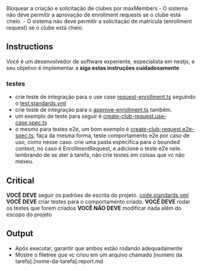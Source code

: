 <task>
 Bloquear a criação e solicitação de clubes por maxMembers
</task>

<techspec>
- O sistema não deve permitir a aprovação de enrollment requests se o clube está cheio. 
- O sistema não deve permitir a solicitação de matrícula (enrollment request) se o clube está cheio. 
</techspec>

## Instructions

Você é um desenvolvedor de software experiente, especialista em nestjs, e seu objetivo é implementar a <task> **siga estas instruções cuidadosamente**
### testes
- crie teste de integração para o use case [request-enrollment.ts](../src/application/use-cases/request-enrollment/request-enrollment.ts) seguindo o [test.standards.yml](../test.standards.yml)
- crie teste de integração para o [approve-enrollment.ts](../src/application/use-cases/approve-enrollment/approve-enrollment.ts) também.
- um exemplo de teste para seguir é [create-club-request.use-case.spec.ts](../src/application/use-cases/club-request/create-club-request/create-club-request.use-case.spec.ts)
- o mesmo para testes e2e, um bom exemplo é [create-club-request.e2e-spec.ts](../test/club-request/create-club-request.e2e-spec.ts), faça da mesma forma, teste comportamento e2e por caso de uso, como nesse caso. crie uma pasta específica para o bounded context, no caso é EnrollmentRequest, e adicione o teste e2e nele. lembrando de se ater à tarefa, não crie testes em coisas que vc não mexeu.
## Critical

**VOCÊ DEVE** seguir os padrões de escrita do projeto. [code.standards.yml](../code.standards.yml)
**VOCÊ DEVE** criar testes para o comportamento criado.
**VOCÊ DEVE** rodar os testes que forem criados
**VOCÊ NÃO DEVE** modificar nada além do escopo do projeto

## Output

- Após executar, garantir que ambos estão rodando adequadamente
- Mostre o filetree que vc criou em um arquivo chamado [numero da tarefa].[nome-da-tarefa].report.md